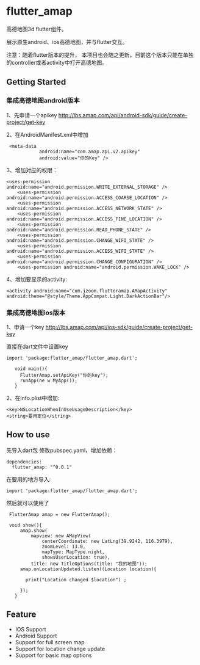 # flutter_amap

高德地图3d flutter组件。

展示原生android、ios高德地图，并与flutter交互。

注意：随着flutter版本的提升， 本项目也会随之更新，目前这个版本只能在单独的controller或者activity中打开高德地图。


## Getting Started

### 集成高德地图android版本

1、先申请一个apikey
http://lbs.amap.com/api/android-sdk/guide/create-project/get-key

2、在AndroidManifest.xml中增加
```
 <meta-data
            android:name="com.amap.api.v2.apikey"
            android:value="你的Key" />
```

3、增加对应的权限：

```
<uses-permission android:name="android.permission.WRITE_EXTERNAL_STORAGE" />
    <uses-permission android:name="android.permission.ACCESS_COARSE_LOCATION" />
    <uses-permission android:name="android.permission.ACCESS_NETWORK_STATE" />
    <uses-permission android:name="android.permission.ACCESS_FINE_LOCATION" />
    <uses-permission android:name="android.permission.READ_PHONE_STATE" />
    <uses-permission android:name="android.permission.CHANGE_WIFI_STATE" />
    <uses-permission android:name="android.permission.ACCESS_WIFI_STATE" />
    <uses-permission android:name="android.permission.CHANGE_CONFIGURATION" />
    <uses-permission android:name="android.permission.WAKE_LOCK" />
```      

4、增加要显示的activity:

```
<activity android:name="com.jzoom.flutteramap.AMapActivity" android:theme="@style/Theme.AppCompat.Light.DarkActionBar"/>
```

### 集成高德地图ios版本

1、申请一个key
http://lbs.amap.com/api/ios-sdk/guide/create-project/get-key

直接在dart文件中设置key

```
import 'package:flutter_amap/flutter_amap.dart';
   
   void main(){
     FlutterAmap.setApiKey("你的key");
     runApp(ne w MyApp());
   }
```

2、在info.plist中增加:

```
<key>NSLocationWhenInUseUsageDescription</key>
<string>要用定位</string>
```


## How to use

先导入dart包
修改pubspec.yaml，增加依赖：

```
dependencies:
  flutter_amap: "^0.0.1"
```


在要用的地方导入:

```
import 'package:flutter_amap/flutter_amap.dart';
```

然后就可以使用了

```
 FlutterAmap amap = new FlutterAmap();
 
 void show(){
     amap.show(
         mapview: new AMapView(
             centerCoordinate: new LatLng(39.9242, 116.3979),
             zoomLevel: 13.0,
             mapType: MapType.night,
             showsUserLocation: true),
         title: new TitleOptions(title: "我的地图"));
     amap.onLocationUpdated.listen((Location location){
 
       print("Location changed $location") ;
 
     });
   }

```

## Feature

* IOS Support
* Android Support
* Support for full screen map
* Support for location change update
* Support for basic map options




















